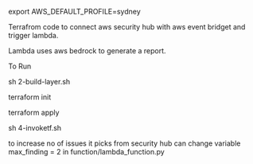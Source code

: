 export AWS_DEFAULT_PROFILE=sydney

Terrafrom code to connect aws security hub with aws event bridget and trigger lambda.


Lambda uses aws bedrock to generate a report.


To Run

sh 2-build-layer.sh

terraform init 

terraform apply

sh 4-invoketf.sh


to increase no of issues it picks from security hub can change variable     max_finding = 2  in function/lambda_function.py